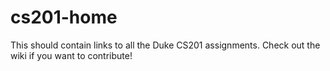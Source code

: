# cs201-home
This should contain links to all the Duke CS201 assignments. Check out the wiki if you want to contribute!
